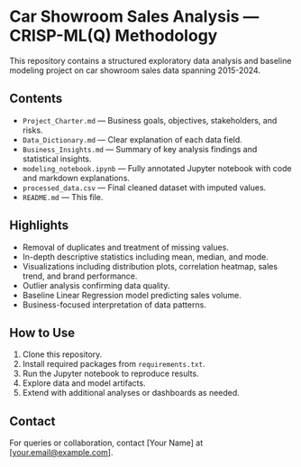 # Car Showroom Sales Analysis — CRISP-ML(Q) Methodology

This repository contains a structured exploratory data analysis and baseline modeling project on car showroom sales data spanning 2015-2024.

## Contents

- `Project_Charter.md` — Business goals, objectives, stakeholders, and risks.
- `Data_Dictionary.md` — Clear explanation of each data field.
- `Business_Insights.md` — Summary of key analysis findings and statistical insights.
- `modeling_notebook.ipynb` — Fully annotated Jupyter notebook with code and markdown explanations.
- `processed_data.csv` — Final cleaned dataset with imputed values.
- `README.md` — This file.

## Highlights

- Removal of duplicates and treatment of missing values.
- In-depth descriptive statistics including mean, median, and mode.
- Visualizations including distribution plots, correlation heatmap, sales trend, and brand performance.
- Outlier analysis confirming data quality.
- Baseline Linear Regression model predicting sales volume.
- Business-focused interpretation of data patterns.

## How to Use

1. Clone this repository.
2. Install required packages from `requirements.txt`.
3. Run the Jupyter notebook to reproduce results.
4. Explore data and model artifacts.
5. Extend with additional analyses or dashboards as needed.

## Contact

For queries or collaboration, contact [Your Name] at [your.email@example.com].

